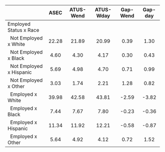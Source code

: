 
|                      |         ASEC |    ATUS-Wend |    ATUS-Wday |     Gap-Wend |      Gap-day |
| -------------------- | :----------: | :----------: | :----------: | :----------: | :----------: |
| Employed Status x Race |              |              |              |              |              |
| &nbsp;&nbsp;Not Employed x White |        22.28 |        21.89 |        20.99 |         0.39 |         1.30 |
| &nbsp;&nbsp;Not Employed x Black |         4.60 |         4.30 |         4.17 |         0.30 |         0.43 |
| &nbsp;&nbsp;Not Employed x Hispanic |         5.69 |         4.98 |         4.70 |         0.71 |         0.99 |
| &nbsp;&nbsp;Not Employed x Other |         3.03 |         1.74 |         2.21 |         1.28 |         0.82 |
| &nbsp;&nbsp;Employed x White |        39.98 |        42.58 |        43.81 |        -2.59 |        -3.82 |
| &nbsp;&nbsp;Employed x Black |         7.44 |         7.67 |         7.80 |        -0.23 |        -0.36 |
| &nbsp;&nbsp;Employed x Hispanic |        11.34 |        11.92 |        12.21 |        -0.58 |        -0.87 |
| &nbsp;&nbsp;Employed x Other |         5.64 |         4.92 |         4.12 |         0.72 |         1.52 |


